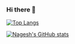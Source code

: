 ### Hi there 👋

<!--
**Nageshks/nageshks** is a ✨ _special_ ✨ repository because its `README.md` (this file) appears on your GitHub profile.

Here are some ideas to get you started:

- 🔭 I’m currently working on ...
- 🌱 I’m currently learning ...
- 👯 I’m looking to collaborate on ...
- 🤔 I’m looking for help with ...
- 💬 Ask me about ...
- 📫 How to reach me: ...
- 😄 Pronouns: ...
- ⚡ Fun fact: ...
-->
[![Top Langs](https://github-readme-stats.vercel.app/api/top-langs/?username=nageshks&theme=transparent)](https://github.com/nageshks)

[![Nagesh's GitHub stats](https://github-readme-stats.vercel.app/api?username=nageshks&theme=transparent&show_icons=true)](https://github.com/nageshks)
